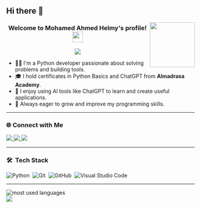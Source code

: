 ## Hi there 👋

<img width="120" align="right" src="https://c.tenor.com/_DOBjnGspYAAAAAM/code-coding.gif">

<h3 align="center">
  Welcome to Mohamed Ahmed Helmy's profile!
  <img src="https://media.giphy.com/media/hvRJCLFzcasrR4ia7z/giphy.gif" width="28">
</h3>

<!-- Typing SVG by DenverCoder1 -->
<p align="center">
  <a href="https://github.com/DenverCoder1/readme-typing-svg">
    <img src="https://readme-typing-svg.herokuapp.com/?lines=Python%20Developer;Certified%20from%20Almadrasa%20Academy;Always%20learning%20new%20skills&font=Fira%20Code&center=true&width=500&height=45&color=00BFFF&vCenter=true&size=22">
  </a>
</p> 

- 🧑‍💻 I'm a Python developer passionate about solving problems and building tools.
- 🎓 I hold certificates in Python Basics and ChatGPT from **Almadrasa Academy**.
- 🧠 I enjoy using AI tools like ChatGPT to learn and create useful applications.
- 🚀 Always eager to grow and improve my programming skills.

---

### 🌐 Connect with Me

<a href="https://www.linkedin.com/in/mohammad-ahmed-helmy-aboura-6ab350370/" target="_blank">
  <img src="https://img.shields.io/badge/-LinkedIn-0077B5?style=for-the-badge&logo=linkedin&logoColor=white"/>
</a>

<a href="https://www.facebook.com/mohamed.ahmed.helmy.aboura" target="_blank">
  <img src="https://img.shields.io/badge/-Facebook-1877F2?style=for-the-badge&logo=facebook&logoColor=white"/>
</a>

<a href="https://www.youtube.com/@M-Tech11" target="_blank">
  <img src="https://img.shields.io/badge/-YouTube-FF0000?style=for-the-badge&logo=youtube&logoColor=white"/>
</a>

---

### 🛠 &nbsp;Tech Stack

![Python](https://img.shields.io/badge/-Python-05122A?style=flat&logo=python)&nbsp;
![Git](https://img.shields.io/badge/-Git-05122A?style=flat&logo=git)&nbsp;
![GitHub](https://img.shields.io/badge/-GitHub-05122A?style=flat&logo=github)&nbsp;
![Visual Studio Code](https://img.shields.io/badge/-VS%20Code-05122A?style=flat&logo=visual-studio-code&logoColor=007ACC)&nbsp;

---

<img align="left" src="https://github-readme-stats.vercel.app/api/top-langs?username=m-tech11&show_icons=true&locale=en&layout=compact&theme=radical" alt="most used languages" />
<br>
<a href="https://komarev.com/ghpvc/?username=m-tech11&style=for-the-badge">
  <img src="https://komarev.com/ghpvc/?username=m-tech11&style=for-the-badge">
</a>
